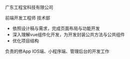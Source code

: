 广东工程宝科技有限公司

前端开发工程师	技术部

+ 依照设计稿与需求，完成页面布局与功能开发
+ 深入理解vue组件化开发，为开发封装公共方法与公共组件
+ 优化项目结构

负责的修App IOS端、小程序端、管理后台的开发工作

